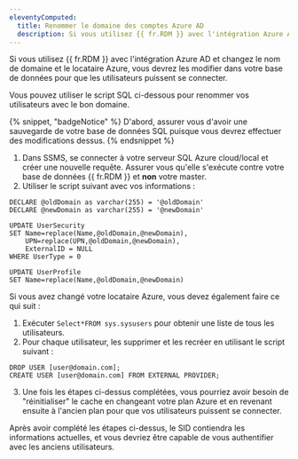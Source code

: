 ```yaml
---
eleventyComputed:
  title: Renommer le domaine des comptes Azure AD
  description: Si vous utilisez {{ fr.RDM }} avec l'intégration Azure AD et changez le nom de domaine et le locataire Azure, vous devrez les modifier dans {{ fr.RDM }}.
---
```

Si vous utilisez {{ fr.RDM }} avec l'intégration Azure AD et changez le nom de domaine et le locataire Azure, vous devrez les modifier dans votre base de données pour que les utilisateurs puissent se connecter.

Vous pouvez utiliser le script SQL ci-dessous pour renommer vos utilisateurs avec le bon domaine.

{% snippet, "badgeNotice" %}
D'abord, assurer vous d'avoir une sauvegarde de votre base de données SQL puisque vous devrez effectuer des modifications dessus.
{% endsnippet %}

1. Dans SSMS, se connecter à votre serveur SQL Azure cloud/local et créer une nouvelle requête. Assurer vous qu'elle s'exécute contre votre base de données {{ fr.RDM }} et **non** votre master.
1. Utiliser le script suivant avec vos informations :
```
DECLARE @oldDomain as varchar(255) = '@oldDomain'
DECLARE @newDomain as varchar(255) = '@newDomain'

UPDATE UserSecurity 
SET Name=replace(Name,@oldDomain,@newDomain),
    UPN=replace(UPN,@oldDomain,@newDomain),
    ExternalID = NULL
WHERE UserType = 0

UPDATE UserProfile 
SET Name=replace(Name,@oldDomain,@newDomain)
```

Si vous avez changé votre locataire Azure, vous devez également faire ce qui suit :
1. Exécuter `Select*FROM sys.sysusers` pour obtenir une liste de tous les utilisateurs.
1. Pour chaque utilisateur, les supprimer et les recréer en utilisant le script suivant :
```
DROP USER [user@domain.com];
CREATE USER [user@domain.com] FROM EXTERNAL PROVIDER;
```
3. Une fois les étapes ci-dessus complétées, vous pourriez avoir besoin de "réinitialiser" le cache en changeant votre plan Azure et en revenant ensuite à l'ancien plan pour que vos utilisateurs puissent se connecter.

Après avoir complété les étapes ci-dessus, le SID contiendra les informations actuelles, et vous devriez être capable de vous authentifier avec les anciens utilisateurs.
